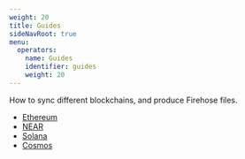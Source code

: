 ```yaml
---
weight: 20
title: Guides
sideNavRoot: true
menu:
  operators:
    name: Guides
    identifier: guides
    weight: 20
---
```


How to sync different blockchains, and produce Firehose files.

- [Ethereum](/operate/guides/ethereum/)
- [NEAR](/operate/guides/near/)
- [Solana](/operate/guides/solana/)
- [Cosmos](/operate/guides/cosmos/)







<!--


Firehose General Documentation

* Concepts
* Architecture
* Guiding principles
* Data Flow
* Components
* Data Storage


Operate Firehose for your Chain

* Ethereum
  * System Requirements
  * Installing
  * Deploying
  * Syncing
  * K8s Manifests

* Solana
  * System Requirements
  * Installing
  * Deploying
  * Syncing
  * K8s Manifests

* General

  * Monitoring
  * Kubernetes Manifest
  * Command line tools
  * Common CLI Flags



Integrate

* Overview of other integrations
  (add all the links and contexts in current integrations, to give pointers as to what it means)
* HOWTO Integrate a new chain





... and see sample firehose codebases ([Ethereum](https://github.com/streamingfast/sf-ethereum), [NEAR](https://github.com/streamingfast/sf-near), [Solana](https://github.com/streamingfast/sf-solana), , [Ethereum](https://github.com/streamingfast/sf-ethereum))

-->
